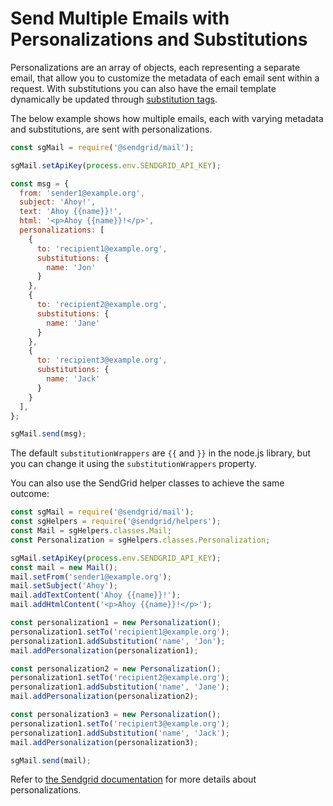 # Send Multiple Emails with Personalizations and Substitutions

Personalizations are an array of objects, each representing a separate email, that allow you to customize the metadata of each email sent within a request. With substitutions you can also have the email template dynamically be updated through [substitution tags](https://docs.sendgrid.com/for-developers/sending-email/substitution-tags). 

The below example shows how multiple emails, each with varying metadata and substitutions, are sent with personalizations.

```js
const sgMail = require('@sendgrid/mail');

sgMail.setApiKey(process.env.SENDGRID_API_KEY);

const msg = {
  from: 'sender1@example.org',
  subject: 'Ahoy!',
  text: 'Ahoy {{name}}!',
  html: '<p>Ahoy {{name}}!</p>',
  personalizations: [
    {
      to: 'recipient1@example.org',
      substitutions: {
        name: 'Jon'
      }
    },
    {
      to: 'recipient2@example.org',
      substitutions: {
        name: 'Jane'
      }
    },
    {
      to: 'recipient3@example.org',
      substitutions: {
        name: 'Jack'
      }
    }
  ],
};

sgMail.send(msg);
```

The default `substitutionWrappers` are `{{` and `}}` in the node.js library, but you can change it using the `substitutionWrappers` property.

You can also use the SendGrid helper classes to achieve the same outcome:

```js
const sgMail = require('@sendgrid/mail');
const sgHelpers = require('@sendgrid/helpers');
const Mail = sgHelpers.classes.Mail;
const Personalization = sgHelpers.classes.Personalization;

sgMail.setApiKey(process.env.SENDGRID_API_KEY);
const mail = new Mail();
mail.setFrom('sender1@example.org');
mail.setSubject('Ahoy');
mail.addTextContent('Ahoy {{name}}!');
mail.addHtmlContent('<p>Ahoy {{name}}!</p>');

const personalization1 = new Personalization();
personalization1.setTo('recipient1@example.org');
personalization1.addSubstitution('name', 'Jon');
mail.addPersonalization(personalization1);

const personalization2 = new Personalization();
personalization1.setTo('recipient2@example.org');
personalization1.addSubstitution('name', 'Jane');
mail.addPersonalization(personalization2);

const personalization3 = new Personalization();
personalization1.setTo('recipient3@example.org');
personalization1.addSubstitution('name', 'Jack');
mail.addPersonalization(personalization3);

sgMail.send(mail);
```

Refer to [the Sendgrid documentation](https://docs.sendgrid.com/for-developers/sending-email/personalizations) for more details about personalizations.